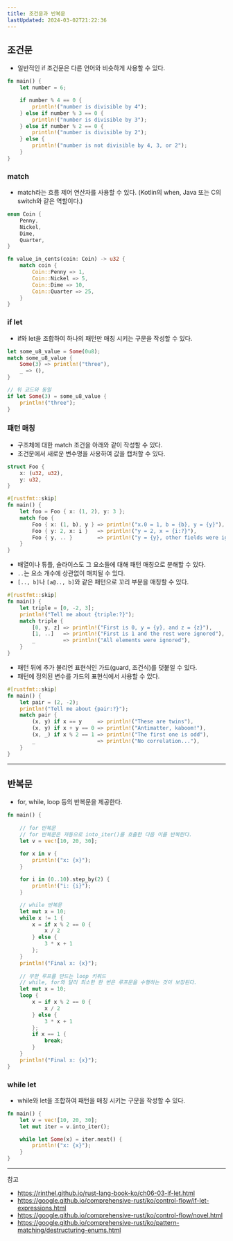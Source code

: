 ```yaml
---
title: 조건문과 반복문
lastUpdated: 2024-03-02T21:22:36
---
```


## 조건문

- 일반적인 if 조건문은 다른 언어와 비슷하게 사용할 수 있다.

```rust
fn main() {
    let number = 6;

    if number % 4 == 0 {
        println!("number is divisible by 4");
    } else if number % 3 == 0 {
        println!("number is divisible by 3");
    } else if number % 2 == 0 {
        println!("number is divisible by 2");
    } else {
        println!("number is not divisible by 4, 3, or 2");
    }
}
```

### match

- match라는 흐름 제어 연산자를 사용할 수 있다. (Kotlin의 when, Java 또는 C의 switch와 같은 역할이다.)

```rust
enum Coin {
    Penny,
    Nickel,
    Dime,
    Quarter,
}

fn value_in_cents(coin: Coin) -> u32 {
    match coin {
        Coin::Penny => 1,
        Coin::Nickel => 5,
        Coin::Dime => 10,
        Coin::Quarter => 25,
    }
}
```

### if let

- if와 let을 조합하여 하나의 패턴만 매칭 시키는 구문을 작성할 수 있다.

```rust
let some_u8_value = Some(0u8);
match some_u8_value {
    Some(3) => println!("three"),
    _ => (),
}

// 위 코드와 동일
if let Some(3) = some_u8_value {
    println!("three");
}
```

### 패턴 매칭

- 구조체에 대한 match 조건을 아래와 같이 작성할 수 있다.
- 조건문에서 새로운 변수명을 사용하여 값을 캡처할 수 있다.

```rust
struct Foo {
    x: (u32, u32),
    y: u32,
}

#[rustfmt::skip]
fn main() {
    let foo = Foo { x: (1, 2), y: 3 };
    match foo {
        Foo { x: (1, b), y } => println!("x.0 = 1, b = {b}, y = {y}"),
        Foo { y: 2, x: i }   => println!("y = 2, x = {i:?}"),
        Foo { y, .. }        => println!("y = {y}, other fields were ignored"),
    }
}
```

- 배열이나 튜플, 슬라이스도 그 요소들에 대해 패턴 매칭으로 분해할 수 있다.
- `..`는 요소 개수에 상관없이 매치될 수 있다.
- `[.., b]`나 `[a@.., b]`와 같은 패턴으로 꼬리 부분을 매칭할 수 있다.

```rust
#[rustfmt::skip]
fn main() {
    let triple = [0, -2, 3];
    println!("Tell me about {triple:?}");
    match triple {
        [0, y, z] => println!("First is 0, y = {y}, and z = {z}"),
        [1, ..]   => println!("First is 1 and the rest were ignored"),
        _         => println!("All elements were ignored"),
    }
}
```

- 패턴 뒤에 추가 불리언 표현식인 가드(guard, 조건식)를 덧붙일 수 있다.
- 패턴에 정의된 변수를 가드의 표현식에서 사용할 수 있다.

```rust
#[rustfmt::skip]
fn main() {
    let pair = (2, -2);
    println!("Tell me about {pair:?}");
    match pair {
        (x, y) if x == y     => println!("These are twins"),
        (x, y) if x + y == 0 => println!("Antimatter, kaboom!"),
        (x, _) if x % 2 == 1 => println!("The first one is odd"),
        _                    => println!("No correlation..."),
    }
}
```

---

## 반복문

- for, while, loop 등의 반복문을 제공한다.

```rust
fn main() {
    
    // for 반복문
    // for 반복문은 자동으로 into_iter()를 호출한 다음 이를 반복한다.
    let v = vec![10, 20, 30];

    for x in v {
        println!("x: {x}");
    }
    
    for i in (0..10).step_by(2) {
        println!("i: {i}");
    }

    // while 반복문
    let mut x = 10;
    while x != 1 {
        x = if x % 2 == 0 {
            x / 2
        } else {
            3 * x + 1
        };
    }
    println!("Final x: {x}");
    
    // 무한 루프를 만드는 loop 키워드
    // while, for와 달리 최소한 한 번은 루프문을 수행하는 것이 보장된다.
    let mut x = 10;
    loop {
        x = if x % 2 == 0 {
            x / 2
        } else {
            3 * x + 1
        };
        if x == 1 {
            break;
        }
    }
    println!("Final x: {x}");
}
```

### while let

- while와 let을 조합하여 패턴을 매칭 시키는 구문을 작성할 수 있다.
  
```rust
fn main() {
    let v = vec![10, 20, 30];
    let mut iter = v.into_iter();

    while let Some(x) = iter.next() {
        println!("x: {x}");
    }
}
```

---
참고
- https://rinthel.github.io/rust-lang-book-ko/ch06-03-if-let.html
- https://google.github.io/comprehensive-rust/ko/control-flow/if-let-expressions.html
- https://google.github.io/comprehensive-rust/ko/control-flow/novel.html
- https://google.github.io/comprehensive-rust/ko/pattern-matching/destructuring-enums.html